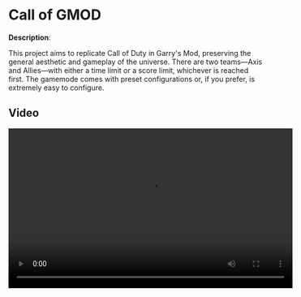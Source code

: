 # Call of GMOD

**Description**:

This project aims to replicate Call of Duty in Garry's Mod, preserving the general aesthetic and gameplay of the universe. There are two teams—Axis and Allies—with either a time limit or a score limit, whichever is reached first. The gamemode comes with preset configurations or, if you prefer, is extremely easy to configure.

<h2>Video</h2>
<div style="text-align: center;">
  <video width="560" height="315" controls>
    <source src="https://bleonheart.github.io/assets/legacy_videos/COGPreview.mp4" type="video/mp4">
  </video>
</div>